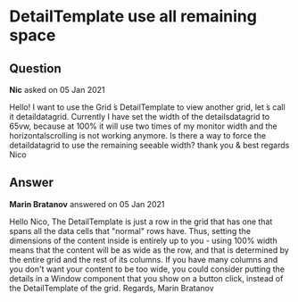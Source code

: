 # DetailTemplate use all remaining space

## Question

**Nic** asked on 05 Jan 2021

Hello! I want to use the Grid ́s DetailTemplate to view another grid, let ́s call it detaildatagrid. Currently I have set the width of the detailsdatagrid to 65vw, because at 100% it will use two times of my monitor width and the horizontalscrolling is not working anymore. Is there a way to force the detaildatagrid to use the remaining seeable width? thank you & best regards Nico

## Answer

**Marin Bratanov** answered on 05 Jan 2021

Hello Nico, The DetailTemplate is just a row in the grid that has one <td> that spans all the data cells that "normal" rows have. Thus, setting the dimensions of the content inside is entirely up to you - using 100% width means that the content will be as wide as the row, and that is determined by the entire grid and the rest of its columns. If you have many columns and you don't want your content to be too wide, you could consider putting the details in a Window component that you show on a button click, instead of the DetailTemplate of the grid. Regards, Marin Bratanov
